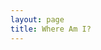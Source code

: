 ```yaml
---
layout: page
title: Where Am I?
---
```

<link rel="stylesheet" href="https://unpkg.com/leaflet@1.6.0/dist/leaflet.css"
  integrity="sha512-xwE/Az9zrjBIphAcBb3F6JVqxf46+CDLwfLMHloNu6KEQCAWi6HcDUbeOfBIptF7tcCzusKFjFw2yuvEpDL9wQ=="
  crossorigin=""/>
 <script src="https://unpkg.com/leaflet@1.6.0/dist/leaflet.js"
   integrity="sha512-gZwIG9x3wUXg2hdXF6+rVkLF/0Vi9U8D2Ntg4Ga5I5BZpVkVxlJWbSQtXPSiUTtC0TjtGOmxa1AJPuV0CPthew=="
   crossorigin=""></script>

 <div id="mapid"></div>

<style>
#mapid { height: 480px; }
</style>

<script type="text/javascript">
var lat, lon

fetch('https://adriano.fyi/current_location')
  .then(response => response.json())
  .then(data => {
      var lat = data.lat
      var lon = data.lon
      var map = L.map('mapid').setView([lat, lon], 15);
      L.tileLayer('https://{s}.tile.openstreetmap.org/{z}/{x}/{y}.png', {
        maxZoom: 19,
        attribution: '&copy; <a href="https://openstreetmap.org/copyright">OpenStreetMap contributors</a>'
      }).addTo(map);

      // show the scale bar on the lower left corner
      L.control.scale().addTo(map);

      // show a marker on the map
      L.marker({lon: lon, lat: lat}).bindPopup('Come say hi').addTo(map);

  });

</script>

